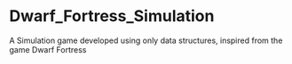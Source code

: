 # Dwarf_Fortress_Simulation
A Simulation game developed using only data structures, inspired from the game Dwarf Fortress 

